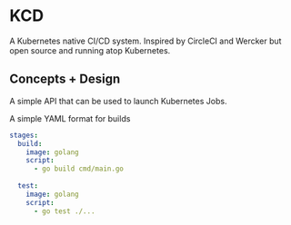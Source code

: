 # KCD

A Kubernetes native CI/CD system. Inspired by CircleCI and Wercker but open source and running atop Kubernetes.

## Concepts + Design

A simple API that can be used to launch Kubernetes Jobs.

A simple YAML format for builds

```yaml
stages:
  build:
    image: golang
    script:
      - go build cmd/main.go
      
  test:
    image: golang
    script:
      - go test ./...
```
